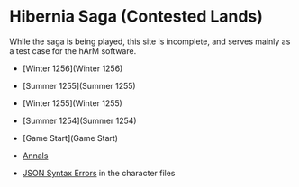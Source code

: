 # Hibernia Saga (Contested Lands)

While the saga is being played, this site is incomplete, and serves mainly as a test case for the hArM software.

+ [Winter 1256](Winter 1256)
+ [Summer 1255](Summer 1255)
+ [Winter 1255](Winter 1255)
+ [Summer 1254](Summer 1254)
+ [Game Start](Game Start)

+ [Annals](Annals)

+ [JSON Syntax Errors](syntaxcheck.txt) in the character files
